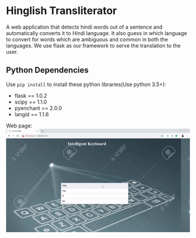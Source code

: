 # Hinglish Transliterator
A web application that detects hindi words out of a sentence and automatically converts it to Hindi language. It also
guess in which language to convert for words which are ambiguous and common in both the languages. We use flask as our 
framework to serve the translation to the user. 

## Python Dependencies
Use `pip install` to install these python libraries(Use python 3.5+):
- flask == 1.0.2
- scipy == 1.1.0
- pyenchant == 2.0.0
- langid == 1.1.6

Web page:
![Home Page](server/templates/images/sample_transliteration.gif)

